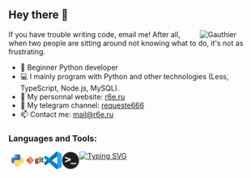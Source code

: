 <!--- Hello Developers 
<p align="center" dir="auto">
 <a target="_blank" rel="noopener noreferrer" href="assets/github-snake.svg"><img width="600" src="assets/github-snake.svg" alt="snake" style="max-width: 100%;"></a>
</p>
--->
## Hey there 👋

<img width="25%" align="right" alt="Gauthier" src="https://gauthier-thomas.dev/img/GT2.svg" />

If you have trouble writing code, email me! After all, when two people are sitting around not knowing what to do, it's not as frustrating.

- 📖 Beginner Python developer
- 💻 I mainly program with Python and other technologies (Less, TypeScript, Node.js, MySQL).
- 🔗 My personnal website: [r6e.ru](https://r6e.ru/)
- 🔗 My telegram channel: [requeste666](https://t.me/requeste666)
- 📫 Contact me: [mail@r6e.ru](mailto:mail@r6e.ru)

### Languages and Tools: 


<img align="left" alt="Python" width="35px" src="https://raw.githubusercontent.com/github/explore/80688e429a7d4ef2fca1e82350fe8e3517d3494d/topics/python/python.png" />
<img align="left" alt="Git" width="35px" src="https://raw.githubusercontent.com/github/explore/80688e429a7d4ef2fca1e82350fe8e3517d3494d/topics/git/git.png" />
<img align="left" alt="Visual Studio Code" width="35px" src="https://raw.githubusercontent.com/github/explore/80688e429a7d4ef2fca1e82350fe8e3517d3494d/topics/visual-studio-code/visual-studio-code.png" />
<img align="left" alt="Terminal" width="35px" src="https://raw.githubusercontent.com/github/explore/80688e429a7d4ef2fca1e82350fe8e3517d3494d/topics/terminal/terminal.png" />

<a href="https://git.io/typing-svg"><img src="https://readme-typing-svg.demolab.com?font=Fira+Code&pause=1000&random=false&width=435&lines=Python+developer+of+discord+bots;Essence+-+discord.gg%2FTEduvvsxAN" alt="Typing SVG" /></a>

<!--- HASH: 5115607978557 --->
<!--- HASH: 7157836158093 --->
<!--- HASH: 6693461428597 --->
<!--- HASH: 1813656529701 --->
<!--- HASH: 9033712589615 --->
<!--- HASH: 3256760419354 --->
<!--- HASH: 2750333078388 --->
<!--- HASH: 7727169550020 --->
<!--- HASH: 4357853068559 --->
<!--- HASH: 4728692850877 --->
<!--- HASH: 158367714978 --->
<!--- HASH: 8597152484237 --->
<!--- HASH: 4463923985408 --->